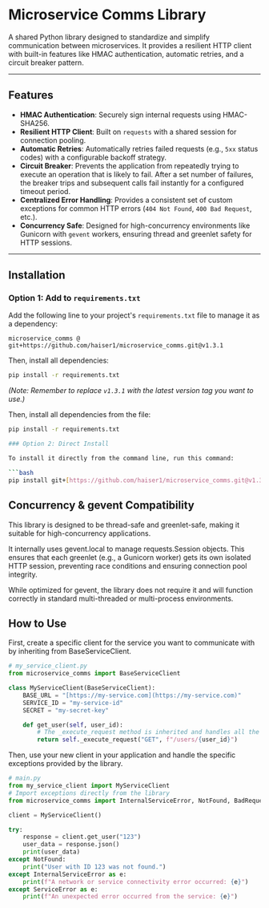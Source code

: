 # Microservice Comms Library

A shared Python library designed to standardize and simplify communication between microservices. It provides a resilient HTTP client with built-in features like HMAC authentication, automatic retries, and a circuit breaker pattern.

---

## Features

- **HMAC Authentication**: Securely sign internal requests using HMAC-SHA256.
- **Resilient HTTP Client**: Built on `requests` with a shared session for connection pooling.
- **Automatic Retries**: Automatically retries failed requests (e.g., `5xx` status codes) with a configurable backoff strategy.
- **Circuit Breaker**: Prevents the application from repeatedly trying to execute an operation that is likely to fail. After a set number of failures, the breaker trips and subsequent calls fail instantly for a configured timeout period.
- **Centralized Error Handling**: Provides a consistent set of custom exceptions for common HTTP errors (`404 Not Found`, `400 Bad Request`, etc.).
- **Concurrency Safe**: Designed for high-concurrency environments like Gunicorn with `gevent` workers, ensuring thread and greenlet safety for HTTP sessions.

---

## Installation

### Option 1: Add to `requirements.txt`

Add the following line to your project's `requirements.txt` file to manage it as a dependency:

`microservice_comms @ git+https://github.com/haiser1/microservice_comms.git@v1.3.1`

Then, install all dependencies:

```bash
pip install -r requirements.txt
```

_(Note: Remember to replace `v1.3.1` with the latest version tag you want to use.)_

Then, install all dependencies from the file:

````bash
pip install -r requirements.txt

### Option 2: Direct Install

To install it directly from the command line, run this command:

```bash
pip install git+[https://github.com/haiser1/microservice_comms.git@v1.3.1](https://github.com/haiser1/microservice_comms.git@v1.3.1)
````

## Concurrency & gevent Compatibility

This library is designed to be thread-safe and greenlet-safe, making it suitable for high-concurrency applications.

It internally uses gevent.local to manage requests.Session objects. This ensures that each greenlet (e.g., a Gunicorn worker) gets its own isolated HTTP session, preventing race conditions and ensuring connection pool integrity.

While optimized for gevent, the library does not require it and will function correctly in standard multi-threaded or multi-process environments.

## How to Use

First, create a specific client for the service you want to communicate with by inheriting from BaseServiceClient.

```python
# my_service_client.py
from microservice_comms import BaseServiceClient

class MyServiceClient(BaseServiceClient):
    BASE_URL = "[https://my-service.com](https://my-service.com)"
    SERVICE_ID = "my-service-id"
    SECRET = "my-secret-key"

    def get_user(self, user_id):
        # The _execute_request method is inherited and handles all the magic
        return self._execute_request("GET", f"/users/{user_id}")
```

Then, use your new client in your application and handle the specific exceptions provided by the library.

```python
# main.py
from my_service_client import MyServiceClient
# Import exceptions directly from the library
from microservice_comms import InternalServiceError, NotFound, BadRequest, ServiceError

client = MyServiceClient()

try:
    response = client.get_user("123")
    user_data = response.json()
    print(user_data)
except NotFound:
    print("User with ID 123 was not found.")
except InternalServiceError as e:
    print(f"A network or service connectivity error occurred: {e}")
except ServiceError as e:
    print(f"An unexpected error occurred from the service: {e}")
```
